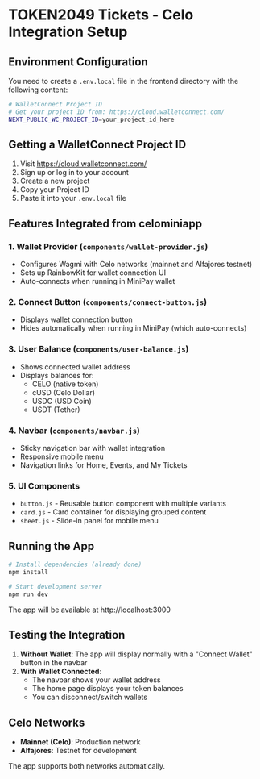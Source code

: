 # TOKEN2049 Tickets - Celo Integration Setup

## Environment Configuration

You need to create a `.env.local` file in the frontend directory with the following content:

```bash
# WalletConnect Project ID
# Get your project ID from: https://cloud.walletconnect.com/
NEXT_PUBLIC_WC_PROJECT_ID=your_project_id_here
```

## Getting a WalletConnect Project ID

1. Visit https://cloud.walletconnect.com/
2. Sign up or log in to your account
3. Create a new project
4. Copy your Project ID
5. Paste it into your `.env.local` file

## Features Integrated from celominiapp

### 1. **Wallet Provider** (`components/wallet-provider.js`)
   - Configures Wagmi with Celo networks (mainnet and Alfajores testnet)
   - Sets up RainbowKit for wallet connection UI
   - Auto-connects when running in MiniPay wallet

### 2. **Connect Button** (`components/connect-button.js`)
   - Displays wallet connection button
   - Hides automatically when running in MiniPay (which auto-connects)

### 3. **User Balance** (`components/user-balance.js`)
   - Shows connected wallet address
   - Displays balances for:
     - CELO (native token)
     - cUSD (Celo Dollar)
     - USDC (USD Coin)
     - USDT (Tether)

### 4. **Navbar** (`components/navbar.js`)
   - Sticky navigation bar with wallet integration
   - Responsive mobile menu
   - Navigation links for Home, Events, and My Tickets

### 5. **UI Components**
   - `button.js` - Reusable button component with multiple variants
   - `card.js` - Card container for displaying grouped content
   - `sheet.js` - Slide-in panel for mobile menu

## Running the App

```bash
# Install dependencies (already done)
npm install

# Start development server
npm run dev
```

The app will be available at http://localhost:3000

## Testing the Integration

1. **Without Wallet**: The app will display normally with a "Connect Wallet" button in the navbar
2. **With Wallet Connected**: 
   - The navbar shows your wallet address
   - The home page displays your token balances
   - You can disconnect/switch wallets

## Celo Networks

- **Mainnet (Celo)**: Production network
- **Alfajores**: Testnet for development

The app supports both networks automatically.

